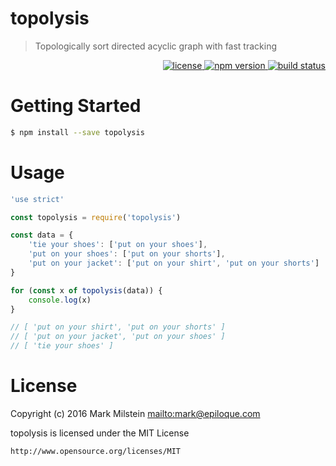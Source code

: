 # topolysis

>  Topologically sort directed acyclic graph with fast tracking

<p align="right">
    <a href="https://github.com/epiloque/topolysis/blob/master/LICENSE">
        <img src="https://img.shields.io/npm/l/topolysis.svg"
             alt="license">
    </a>
    <a href="https://npmjs.org/package/topolysis">
        <img src="https://img.shields.io/npm/v/topolysis.svg"
             alt="npm version">
    </a>
    <a href="https://travis-ci.org/epiloque/topolysis">
        <img src="https://img.shields.io/travis/epiloque/topolysis.svg"
             alt="build status">
    </a>
</p>

# Getting Started

```bash
$ npm install --save topolysis
```

# Usage

```javascript
'use strict'

const topolysis = require('topolysis')

const data = {
    'tie your shoes': ['put on your shoes'],
    'put on your shoes': ['put on your shorts'],
    'put on your jacket': ['put on your shirt', 'put on your shorts']
}

for (const x of topolysis(data)) {
    console.log(x)
}

// [ 'put on your shirt', 'put on your shorts' ]
// [ 'put on your jacket', 'put on your shoes' ]
// [ 'tie your shoes' ]

```

# License

Copyright (c) 2016 Mark Milstein <mailto:mark@epiloque.com>

topolysis is licensed under the MIT License

    http://www.opensource.org/licenses/MIT
